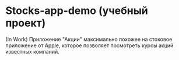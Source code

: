 # Stocks-app-demo (учебный проект)
(In Work) Приложение "Акции" максимально похожее на стоковое приложение от Apple, которое позволяет посмотреть курсы акций известных компаний.
